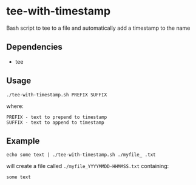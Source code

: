 # tee-with-timestamp

Bash script to tee to a file and automatically add a timestamp to the name

Dependencies
------------

- tee

Usage
-----

```
./tee-with-timestamp.sh PREFIX SUFFIX
```

where:

```
PREFIX - text to prepend to timestamp
SUFFIX - text to append to timestamp
```

Example
-------

```
echo some text | ./tee-with-timestamp.sh ./myfile_ .txt
```

will create a file called `./myfile_YYYYMMDD-HHMMSS.txt` containing:

```
some text
```
